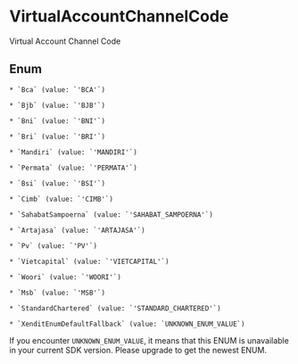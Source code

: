 # VirtualAccountChannelCode

Virtual Account Channel Code


## Enum


    * `Bca` (value: `'BCA'`)

    * `Bjb` (value: `'BJB'`)

    * `Bni` (value: `'BNI'`)

    * `Bri` (value: `'BRI'`)

    * `Mandiri` (value: `'MANDIRI'`)

    * `Permata` (value: `'PERMATA'`)

    * `Bsi` (value: `'BSI'`)

    * `Cimb` (value: `'CIMB'`)

    * `SahabatSampoerna` (value: `'SAHABAT_SAMPOERNA'`)

    * `Artajasa` (value: `'ARTAJASA'`)

    * `Pv` (value: `'PV'`)

    * `Vietcapital` (value: `'VIETCAPITAL'`)

    * `Woori` (value: `'WOORI'`)

    * `Msb` (value: `'MSB'`)

    * `StandardChartered` (value: `'STANDARD_CHARTERED'`)

    * `XenditEnumDefaultFallback` (value: `UNKNOWN_ENUM_VALUE`)

If you encounter `UNKNOWN_ENUM_VALUE`, it means that this ENUM is unavailable in your current SDK version. Please upgrade to get the newest ENUM.

